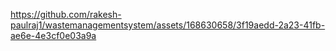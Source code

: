 
https://github.com/rakesh-paulraj1/wastemanagementsystem/assets/168630658/3f19aedd-2a23-41fb-ae6e-4e3cf0e03a9a

